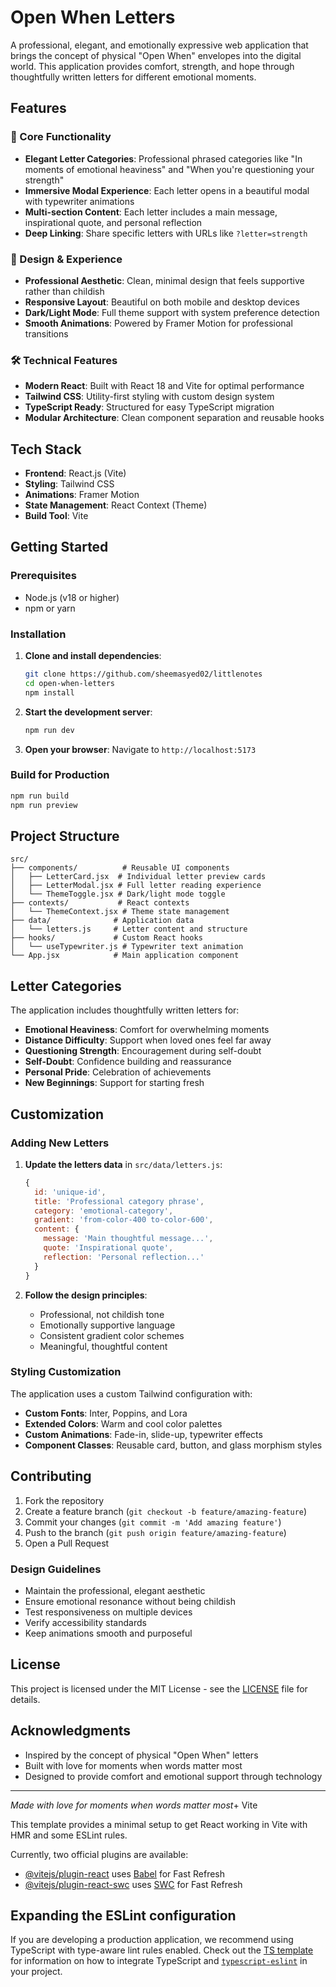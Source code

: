 # Open When Letters

A professional, elegant, and emotionally expressive web application that brings the concept of physical "Open When" envelopes into the digital world. This application provides comfort, strength, and hope through thoughtfully written letters for different emotional moments.

## Features

### 🎯 Core Functionality
- **Elegant Letter Categories**: Professional phrased categories like "In moments of emotional heaviness" and "When you're questioning your strength"
- **Immersive Modal Experience**: Each letter opens in a beautiful modal with typewriter animations
- **Multi-section Content**: Each letter includes a main message, inspirational quote, and personal reflection
- **Deep Linking**: Share specific letters with URLs like `?letter=strength`

### 🎨 Design & Experience
- **Professional Aesthetic**: Clean, minimal design that feels supportive rather than childish
- **Responsive Layout**: Beautiful on both mobile and desktop devices
- **Dark/Light Mode**: Full theme support with system preference detection
- **Smooth Animations**: Powered by Framer Motion for professional transitions

### 🛠 Technical Features
- **Modern React**: Built with React 18 and Vite for optimal performance
- **Tailwind CSS**: Utility-first styling with custom design system
- **TypeScript Ready**: Structured for easy TypeScript migration
- **Modular Architecture**: Clean component separation and reusable hooks

## Tech Stack

- **Frontend**: React.js (Vite)
- **Styling**: Tailwind CSS
- **Animations**: Framer Motion
- **State Management**: React Context (Theme)
- **Build Tool**: Vite

## Getting Started

### Prerequisites
- Node.js (v18 or higher)
- npm or yarn

### Installation

1. **Clone and install dependencies**:
   ```bash
   git clone https://github.com/sheemasyed02/littlenotes
   cd open-when-letters
   npm install
   ```

2. **Start the development server**:
   ```bash
   npm run dev
   ```

3. **Open your browser**:
   Navigate to `http://localhost:5173`

### Build for Production

```bash
npm run build
npm run preview
```

## Project Structure

```
src/
├── components/          # Reusable UI components
│   ├── LetterCard.jsx  # Individual letter preview cards
│   ├── LetterModal.jsx # Full letter reading experience
│   └── ThemeToggle.jsx # Dark/light mode toggle
├── contexts/           # React contexts
│   └── ThemeContext.jsx # Theme state management
├── data/              # Application data
│   └── letters.js     # Letter content and structure
├── hooks/             # Custom React hooks
│   └── useTypewriter.js # Typewriter text animation
└── App.jsx            # Main application component
```

## Letter Categories

The application includes thoughtfully written letters for:

- **Emotional Heaviness**: Comfort for overwhelming moments
- **Distance Difficulty**: Support when loved ones feel far away
- **Questioning Strength**: Encouragement during self-doubt
- **Self-Doubt**: Confidence building and reassurance
- **Personal Pride**: Celebration of achievements
- **New Beginnings**: Support for starting fresh

## Customization

### Adding New Letters

1. **Update the letters data** in `src/data/letters.js`:
   ```javascript
   {
     id: 'unique-id',
     title: 'Professional category phrase',
     category: 'emotional-category',
     gradient: 'from-color-400 to-color-600',
     content: {
       message: 'Main thoughtful message...',
       quote: 'Inspirational quote',
       reflection: 'Personal reflection...'
     }
   }
   ```

2. **Follow the design principles**:
   - Professional, not childish tone
   - Emotionally supportive language
   - Consistent gradient color schemes
   - Meaningful, thoughtful content

### Styling Customization

The application uses a custom Tailwind configuration with:
- **Custom Fonts**: Inter, Poppins, and Lora
- **Extended Colors**: Warm and cool color palettes
- **Custom Animations**: Fade-in, slide-up, typewriter effects
- **Component Classes**: Reusable card, button, and glass morphism styles

## Contributing

1. Fork the repository
2. Create a feature branch (`git checkout -b feature/amazing-feature`)
3. Commit your changes (`git commit -m 'Add amazing feature'`)
4. Push to the branch (`git push origin feature/amazing-feature`)
5. Open a Pull Request

### Design Guidelines

- Maintain the professional, elegant aesthetic
- Ensure emotional resonance without being childish
- Test responsiveness on multiple devices
- Verify accessibility standards
- Keep animations smooth and purposeful

## License

This project is licensed under the MIT License - see the [LICENSE](LICENSE) file for details.

## Acknowledgments

- Inspired by the concept of physical "Open When" letters
- Built with love for moments when words matter most
- Designed to provide comfort and emotional support through technology

---

*Made with love for moments when words matter most*+ Vite

This template provides a minimal setup to get React working in Vite with HMR and some ESLint rules.

Currently, two official plugins are available:

- [@vitejs/plugin-react](https://github.com/vitejs/vite-plugin-react/blob/main/packages/plugin-react) uses [Babel](https://babeljs.io/) for Fast Refresh
- [@vitejs/plugin-react-swc](https://github.com/vitejs/vite-plugin-react/blob/main/packages/plugin-react-swc) uses [SWC](https://swc.rs/) for Fast Refresh

## Expanding the ESLint configuration

If you are developing a production application, we recommend using TypeScript with type-aware lint rules enabled. Check out the [TS template](https://github.com/vitejs/vite/tree/main/packages/create-vite/template-react-ts) for information on how to integrate TypeScript and [`typescript-eslint`](https://typescript-eslint.io) in your project.
